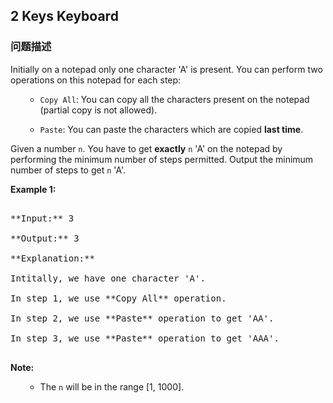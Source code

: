 ## 2 Keys Keyboard  
### 问题描述

Initially on a notepad only one character 'A' is present. You can perform two operations on this notepad for each step: 
<ol>
- `Copy All`: You can copy all the characters present on the notepad (partial copy is not allowed).
- `Paste`: You can paste the characters which are copied **last time**.
</ol>



Given a number `n`. You have to get **exactly** `n` 'A' on the notepad by performing the minimum number of steps permitted. Output the minimum number of steps to get `n` 'A'. 


**Example 1:**<br />
<pre>
**Input:** 3
**Output:** 3
**Explanation:**
Intitally, we have one character 'A'.
In step 1, we use **Copy All** operation.
In step 2, we use **Paste** operation to get 'AA'.
In step 3, we use **Paste** operation to get 'AAA'.
</pre>


**Note:**<br>
<ol>
- The `n` will be in the range [1, 1000].
</ol>


